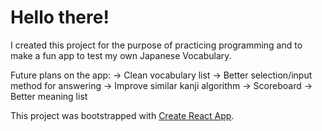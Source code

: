 # Hello there!
I created this project for the purpose of practicing programming and 
to make a fun app to test my own Japanese Vocabulary.

Future plans on the app:
-> Clean vocabulary list
-> Better selection/input method for answering
-> Improve similar kanji algorithm
-> Scoreboard
-> Better meaning list

This project was bootstrapped with [Create React App](https://github.com/facebook/create-react-app).